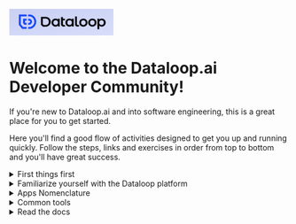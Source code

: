 ![Dataloop.ai](logo.png)

# Welcome to the Dataloop.ai Developer Community!

If you're new to Dataloop.ai and into software engineering, this is a great place for you to get started.

Here you'll find a good flow of activities designed to get you up and running quickly.  Follow the steps, links and exercises in order from top to bottom and you'll have great success.

<details>
  <summary markdown="span">First things first</summary>
  
First things first - If you don't already have one, create a Dataloop.ai account
    - Go to [Dataloop.ai sign in and sign up welcome page](https://console.dataloop.ai/welcome) and click on `Sign Up / Login`
    - Click through the steps to create an account and log into the platform
</details> 

<details>
  <summary markdown="span">Familiarize yourself with the Dataloop platform</summary>
  
Links to Dataloop platform demo videos so you can get the basics of the platform:
    - Getting Started
</details>

<details>
  <summary markdown="span">Apps Nomenclature</summary>
  
Apps Nomenclature
    - How Dataloop defines terms and how the terms define discrete components that plug into a framework
    - Insert approproate parts of Rotem's content from the slide deck "Apps&DX 2022-23.pptx" here
</details>

<details>
  <summary markdown="span">Common tools</summary>
  
Links to common tools we use to develop:
    - [PyCharm](https://www.jetbrains.com/pycharm/)
        - Note that there is both Professional and Commmunity versions
    - [VSCode](https://code.visualstudio.com/)
    - [Jupyter Notebook Docker Image](https://hub.docker.com/repository/docker/heffelw/dataloop-jupyter)
        - Our very own Chief Customer Officer built this.  It includes a lot of the typical data science Python packages as well as the Dataloop SDK
</details>

<details>
  <summary markdown="span">Read the docs</summary>
  
Link(s) to Dataloop technical documentation:
    - [API](https://dataloop.ai/docs/api)
        - [Swagger](https://gate.dataloop.ai/api/v1/docs/#)
    - [SDK](https://dataloop.ai/docs/sdk-reference)
    - [FaaS](https://dataloop.ai/docs/faas)
    - [CLI](https://dataloop.ai/docs/dataloop-cli)
    - Apps (coming soon!)
</details>
